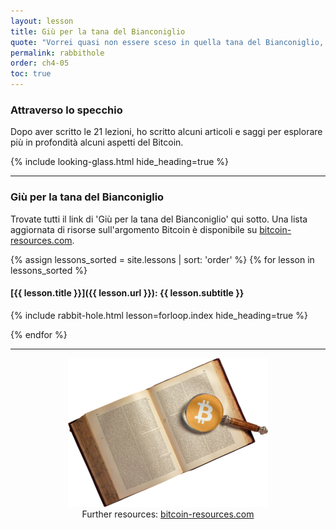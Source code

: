 ```yaml
---
layout: lesson
title: Giù per la tana del Bianconiglio
quote: "Vorrei quasi non essere sceso in quella tana del Bianconiglio, eppure, eppure - è piuttosto interessante, sai, questo tipo di vita."
permalink: rabbithole
order: ch4-05
toc: true
---
```


### Attraverso lo specchio

Dopo aver scritto le 21 lezioni, ho scritto alcuni articoli e saggi per esplorare 
più in profondità alcuni aspetti del Bitcoin.

{% include looking-glass.html hide_heading=true %}

----

### Giù per la tana del Bianconiglio

Trovate tutti il link di 'Giù per la tana del Bianconiglio' qui sotto. 
Una lista aggiornata di risorse sull'argomento Bitcoin è disponibile su
[bitcoin-resources.com][resources].

{% assign lessons_sorted = site.lessons | sort: 'order' %}
{% for lesson in lessons_sorted %}

#### [{{ lesson.title }}]({{ lesson.url }}): {{ lesson.subtitle }}

{% include rabbit-hole.html lesson=forloop.index hide_heading=true %}

{% endfor %}

----

<center>
<figure>
  <a href="https://bitcoin-resources.com"><img src="/assets/images/bitcoin-resources.png"/></a>
  <figcaption>Further resources: <a href="https://bitcoin-resources.com">bitcoin-resources.com</a></figcaption>
</figure>
</center>

<!-- Links -->
[resources]: https://bitcoin-resources.com
